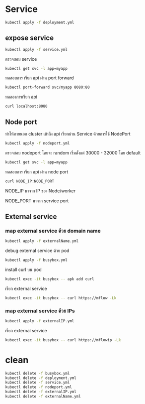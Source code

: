 # Service 

```sh
kubectl apply -f deployment.yml
```

## expose service

```sh
kubectl apply -f service.yml
```

ตรวจสอบ service

```sh
kubectl get svc -l app=myapp
```

ทดสอบการ เรียก api ผ่าน port forward

```sh
kubectl port-forward svc/myapp 8080:80
```

ทดลองการเรียก api

```sh
curl localhost:8080
```

## Node port

ทำให้ภายนอก cluster เข้าถึง api เรียกผ่าน Service ด้วยการใช้ NodePort 

```sh
kubectl apply -f nodeport.yml
```

ตรวจสอบ nodeport โดยจะ random เริ่มตั้งแต่ 30000 - 32000 โดย default

```sh
kubectl get svc -l app=myapp
```

ทดสอบการ เรียก api ผ่าน node port

```sh 
curl NODE_IP:NODE_PORT
```

NODE_IP มาจาก IP ของ Node/worker

NODE_PORT มาจาก service port 


## External service

### map external service ด้วย domain name

```sh
kubectl apply -f externalName.yml
```

debug external service  ด้วย pod


```sh
kubectl apply -f busybox.yml
```

install curl บน pod 

```sh
kubectl exec -it busybox -- apk add curl
```

เรียก external service 

```sh
kubectl exec -it busybox -- curl https://mflow -Lk
```

### map external service ด้วย IPs

```sh
kubectl apply -f externalIP.yml
```

เรียก external service 

```sh
kubectl exec -it busybox -- curl https://mflowip -Lk
```

# clean

```sh
kubectl delete -f busybox.yml
kubectl delete -f deployment.yml
kubectl delete -f service.yml
kubectl delete -f nodeport.yml
kubectl delete -f externalIP.yml
kubectl delete -f externalName.yml
```